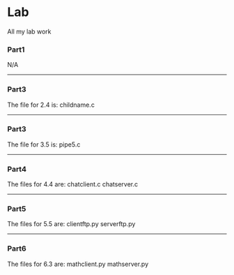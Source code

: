 # Lab
All my lab work


### Part1

N/A
___

### Part3

The file for 2.4 is:
childname.c
___

### Part3

The file for 3.5 is:
pipe5.c
___

### Part4

The files for 4.4 are:
chatclient.c
chatserver.c
___

### Part5

The files for 5.5 are:
clientftp.py
serverftp.py
___

### Part6

The files for 6.3 are:
mathclient.py
mathserver.py

